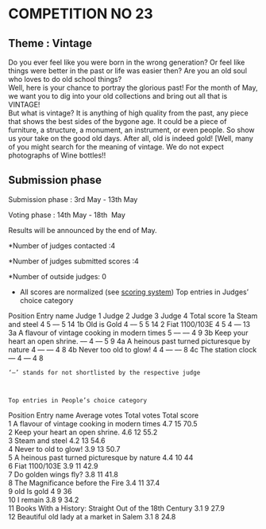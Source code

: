 
# COMPETITION NO 23

## Theme : Vintage
Do you ever feel like you were born in the wrong generation? 
Or feel like things were better in the past or life was easier then? 
Are you an old soul who loves to do old school things?  
Well, here is your chance to portray the glorious past! 
For the month of May, we want you to dig into your old collections and bring out all that is VINTAGE!  
But what is vintage? It is anything of high quality from the past, any piece that shows the best sides of the bygone age. 
It could be a piece of furniture, a structure, a monument,  an instrument, or even people. So show us your take on the good old days. 
After all, old is indeed gold!  [Well, many of you might search for the meaning of vintage. We do not expect photographs of Wine bottles!!

## Submission phase
Submission phase : 3rd May - 13th May

Voting phase : 14th May - 18th  May

Results will be announced by the end of May.

*Number of judges contacted :4

*Number of judges submitted scores :4
    
*Number of outside judges: 0

* All scores are normalized (see [scoring system](https://github.com/photography2018/competition/blob/master/scoring.md))
	Top entries in Judges’ choice category					
						
Position	Entry name	Judge 1	Judge 2	Judge 3	Judge 4	Total score
1a	Steam and steel	4	5	––	5	14
1b	Old is Gold	4	––	5	5	14
2	Fiat 1100/103E	4	5	4	––	13
3a	A flavour of vintage cooking in modern times	5	––	––	4	9
3b	Keep your heart an open shrine.	––	4	––	5	9
4a	A heinous past turned picturesque by nature	4	––	––	4	8
4b	Never too old to glow!	4	4	––	––	8
4c	The station clock	––	4	––	4	8
						
						
	‘—’ stands for not shortlisted by the respective judge					
						
						
						
	Top entries in People’s choice category					
						
						
Position	Entry name	Average votes	Total votes	Total score		
1	A flavour of vintage cooking in modern times	4.7	15	70.5		
2	Keep your heart an open shrine.	4.6	12	55.2		
3	Steam and steel	4.2	13	54.6		
4	Never to old to glow!	3.9	13	50.7		
5	A heinous past turned picturesque by nature	4.4	10	44		
6	Fiat 1100/103E	3.9	11	42.9		
7	Do golden wings fly?	3.8	11	41.8		
8	The Magnificance before the Fire	3.4	11	37.4		
9	old Is gold 	4	9	36		
10	I remain	3.8	9	34.2		
11	Books With a History: Straight Out of the 18th Century 	3.1	9	27.9		
12	Beautiful old lady at a market in Salem	3.1	8	24.8		
